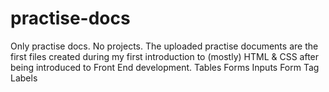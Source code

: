 # practise-docs
Only practise docs. No projects.
The uploaded practise documents are the first files created during my first introduction to (mostly) HTML & CSS after being introduced to Front End development.
Tables
Forms
Inputs
Form Tag
Labels
